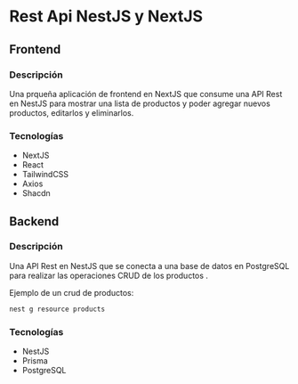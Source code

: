 # Rest Api NestJS y NextJS

## Frontend

### Descripción
Una prqueña aplicación de frontend en NextJS que consume una API Rest en NestJS para mostrar una lista de productos y poder agregar nuevos productos, editarlos y eliminarlos.

### Tecnologías
- NextJS
- React
- TailwindCSS
- Axios
- Shacdn

## Backend

### Descripción
Una API Rest en NestJS que se conecta a una base de datos en PostgreSQL para realizar las operaciones CRUD de los productos .

Ejemplo de un crud de productos:

```bash
nest g resource products
```

### Tecnologías
- NestJS
- Prisma
- PostgreSQL



